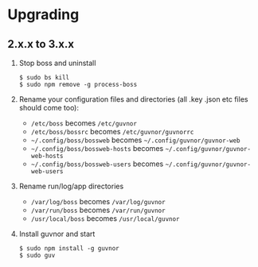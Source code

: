 # Upgrading

## 2.x.x to 3.x.x

 1. Stop boss and uninstall

        $ sudo bs kill
        $ sudo npm remove -g process-boss

 2. Rename your configuration files and directories (all .key .json etc files should come too):
    * `/etc/boss` becomes `/etc/guvnor`
    * `/etc/boss/bossrc` becomes `/etc/guvnor/guvnorrc`
    * `~/.config/boss/bossweb` becomes `~/.config/guvnor/guvnor-web`
    * `~/.config/boss/bossweb-hosts` becomes `~/.config/guvnor/guvnor-web-hosts`
    * `~/.config/boss/bossweb-users` becomes `~/.config/guvnor/guvnor-web-users`
 3. Rename run/log/app directories
    * `/var/log/boss` becomes `/var/log/guvnor`
    * `/var/run/boss` becomes `/var/run/guvnor`
    * `/usr/local/boss` becomes `/usr/local/guvnor`
 4. Install guvnor and start

        $ sudo npm install -g guvnor
        $ sudo guv
